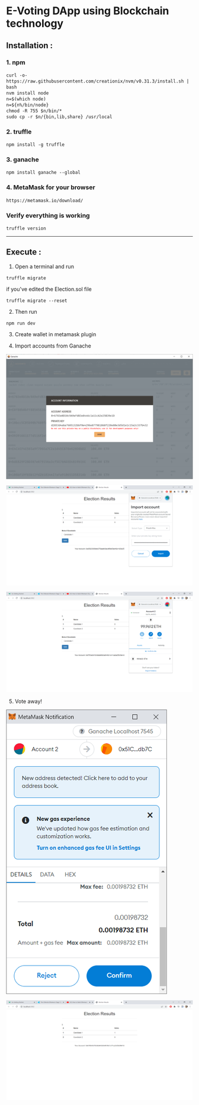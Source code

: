 # E-Voting DApp using Blockchain technology

## Installation :

### 1. npm
```
curl -o- https://raw.githubusercontent.com/creationix/nvm/v0.31.3/install.sh | bash
nvm install node
n=$(which node)
n=${n%/bin/node}
chmod -R 755 $n/bin/* 
sudo cp -r $n/{bin,lib,share} /usr/local 
```

### 2.  truffle
```
npm install -g truffle
```

### 3.  ganache
```
npm install ganache --global
```
### 4.  MetaMask for your browser
```
https://metamask.io/download/
```

### Verify everything is working 
```
truffle version
```

---

## Execute :

1. Open a terminal and run
```
truffle migrate 
```

if you've edited the Election.sol file
```
truffle migrate --reset
```

2. Then run
```
npm run dev
```

3. Create wallet in metamask plugin

4. Import accounts from Ganache

![import1](https://raw.githubusercontent.com/ShathaCodes/e-voting/main/exec/import1.PNG)

![import2](https://raw.githubusercontent.com/ShathaCodes/e-voting/main/exec/import2.PNG)

![import3](https://raw.githubusercontent.com/ShathaCodes/e-voting/main/exec/import3.PNG)

5. Vote away!

![vote1](https://raw.githubusercontent.com/ShathaCodes/e-voting/main/exec/vote1.PNG)

![vote2](https://raw.githubusercontent.com/ShathaCodes/e-voting/main/exec/vote2.PNG)